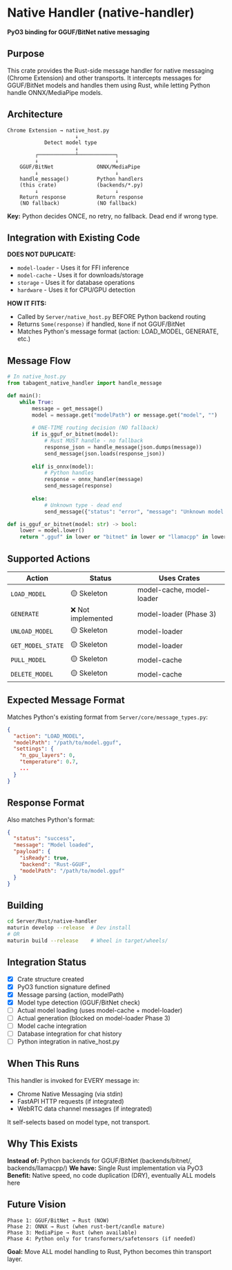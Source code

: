 # Native Handler (native-handler)

**PyO3 binding for GGUF/BitNet native messaging**

## Purpose

This crate provides the Rust-side message handler for native messaging (Chrome Extension) and other transports. It intercepts messages for GGUF/BitNet models and handles them using Rust, while letting Python handle ONNX/MediaPipe models.

## Architecture

```
Chrome Extension → native_host.py
                      ↓
            Detect model type
                      ↓
         ┌────────────┴────────────┐
         ↓                         ↓
    GGUF/BitNet              ONNX/MediaPipe
         ↓                         ↓
    handle_message()         Python handlers
    (this crate)             (backends/*.py)
         ↓                         ↓
    Return response          Return response
    (NO fallback)            (NO fallback)
```

**Key:** Python decides ONCE, no retry, no fallback. Dead end if wrong type.

## Integration with Existing Code

**DOES NOT DUPLICATE:**
- `model-loader` - Uses it for FFI inference
- `model-cache` - Uses it for downloads/storage
- `storage` - Uses it for database operations
- `hardware` - Uses it for CPU/GPU detection

**HOW IT FITS:**
- Called by `Server/native_host.py` BEFORE Python backend routing
- Returns `Some(response)` if handled, `None` if not GGUF/BitNet
- Matches Python's message format (action: LOAD_MODEL, GENERATE, etc.)

## Message Flow

```python
# In native_host.py
from tabagent_native_handler import handle_message

def main():
    while True:
        message = get_message()
        model = message.get("modelPath") or message.get("model", "")
        
        # ONE-TIME routing decision (NO fallback)
        if is_gguf_or_bitnet(model):
            # Rust MUST handle - no fallback
            response_json = handle_message(json.dumps(message))
            send_message(json.loads(response_json))
            
        elif is_onnx(model):
            # Python handles
            response = onnx_handler(message)
            send_message(response)
            
        else:
            # Unknown type - dead end
            send_message({"status": "error", "message": "Unknown model type"})

def is_gguf_or_bitnet(model: str) -> bool:
    lower = model.lower()
    return ".gguf" in lower or "bitnet" in lower or "llamacpp" in lower
```

## Supported Actions

| Action | Status | Uses Crates |
|--------|--------|-------------|
| `LOAD_MODEL` | 🟡 Skeleton | model-cache, model-loader |
| `GENERATE` | ❌ Not implemented | model-loader (Phase 3) |
| `UNLOAD_MODEL` | 🟡 Skeleton | model-loader |
| `GET_MODEL_STATE` | 🟡 Skeleton | model-loader |
| `PULL_MODEL` | 🟡 Skeleton | model-cache |
| `DELETE_MODEL` | 🟡 Skeleton | model-cache |

## Expected Message Format

Matches Python's existing format from `Server/core/message_types.py`:

```json
{
  "action": "LOAD_MODEL",
  "modelPath": "/path/to/model.gguf",
  "settings": {
    "n_gpu_layers": 0,
    "temperature": 0.7,
    ...
  }
}
```

## Response Format

Also matches Python's format:

```json
{
  "status": "success",
  "message": "Model loaded",
  "payload": {
    "isReady": true,
    "backend": "Rust-GGUF",
    "modelPath": "/path/to/model.gguf"
  }
}
```

## Building

```bash
cd Server/Rust/native-handler
maturin develop --release  # Dev install
# OR
maturin build --release    # Wheel in target/wheels/
```

## Integration Status

- [x] Crate structure created
- [x] PyO3 function signature defined
- [x] Message parsing (action, modelPath)
- [x] Model type detection (GGUF/BitNet check)
- [ ] Actual model loading (uses model-cache + model-loader)
- [ ] Actual generation (blocked on model-loader Phase 3)
- [ ] Model cache integration
- [ ] Database integration for chat history
- [ ] Python integration in native_host.py

## When This Runs

This handler is invoked for EVERY message in:
- Chrome Native Messaging (via stdin)
- FastAPI HTTP requests (if integrated)
- WebRTC data channel messages (if integrated)

It self-selects based on model type, not transport.

## Why This Exists

**Instead of:** Python backends for GGUF/BitNet (backends/bitnet/, backends/llamacpp/)
**We have:** Single Rust implementation via PyO3
**Benefit:** Native speed, no code duplication (DRY), eventually ALL models here

## Future Vision

```
Phase 1: GGUF/BitNet → Rust (NOW)
Phase 2: ONNX → Rust (when rust-bert/candle mature)
Phase 3: MediaPipe → Rust (when available)
Phase 4: Python only for transformers/safetensors (if needed)
```

**Goal:** Move ALL model handling to Rust, Python becomes thin transport layer.

